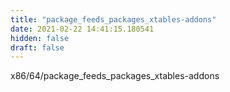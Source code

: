 ```yaml
---
title: "package_feeds_packages_xtables-addons"
date: 2021-02-22 14:41:15.180541
hidden: false
draft: false
---
```


x86/64/package_feeds_packages_xtables-addons

